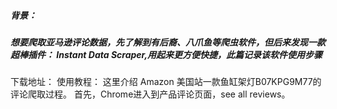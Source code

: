 ##### 背景：
##### 想要爬取亚马逊评论数据，先了解到有后裔、八爪鱼等爬虫软件，但后来发现一款超棒插件： Instant Data Scraper,用起来更方便快捷，此篇记录该软件使用步骤

下载地址：
使用教程：
这里介绍 Amazon 美国站一款鱼缸架灯B07KPG9M77的评论爬取过程。
首先，Chrome进入到产品评论页面，see all reviews。

